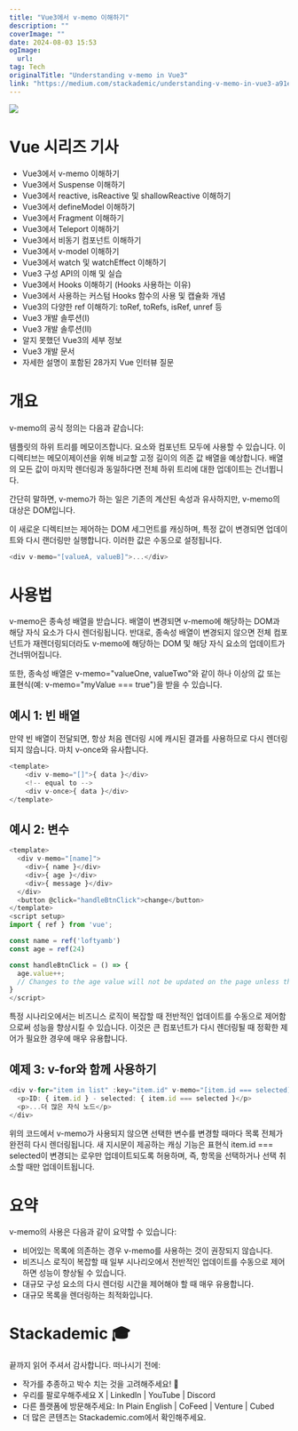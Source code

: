 ```yaml
---
title: "Vue3에서 v-memo 이해하기"
description: ""
coverImage: ""
date: 2024-08-03 15:53
ogImage: 
  url: 
tag: Tech
originalTitle: "Understanding v-memo in Vue3"
link: "https://medium.com/stackademic/understanding-v-memo-in-vue3-a91ea445a9cf"
---
```




<img src="/assets/img/Understandingv-memoinVue3_0.png" />

# Vue 시리즈 기사

- Vue3에서 v-memo 이해하기
- Vue3에서 Suspense 이해하기
- Vue3에서 reactive, isReactive 및 shallowReactive 이해하기
- Vue3에서 defineModel 이해하기
- Vue3에서 Fragment 이해하기
- Vue3에서 Teleport 이해하기
- Vue3에서 비동기 컴포넌트 이해하기
- Vue3에서 v-model 이해하기
- Vue3에서 watch 및 watchEffect 이해하기
- Vue3 구성 API의 이해 및 실습
- Vue3에서 Hooks 이해하기 (Hooks 사용하는 이유)
- Vue3에서 사용하는 커스텀 Hooks 함수의 사용 및 캡슐화 개념
- Vue3의 다양한 ref 이해하기: toRef, toRefs, isRef, unref 등
- Vue3 개발 솔루션(Ⅰ)
- Vue3 개발 솔루션(Ⅱ)
- 알지 못했던 Vue3의 세부 정보
- Vue3 개발 문서
- 자세한 설명이 포함된 28가지 Vue 인터뷰 질문

# 개요

<div class="content-ad"></div>

v-memo의 공식 정의는 다음과 같습니다:

템플릿의 하위 트리를 메모이즈합니다. 요소와 컴포넌트 모두에 사용할 수 있습니다. 이 디렉티브는 메모이제이션을 위해 비교할 고정 길이의 의존 값 배열을 예상합니다. 배열의 모든 값이 마지막 렌더링과 동일하다면 전체 하위 트리에 대한 업데이트는 건너뜁니다.

간단히 말하면, v-memo가 하는 일은 기존의 계산된 속성과 유사하지만, v-memo의 대상은 DOM입니다.

이 새로운 디렉티브는 제어하는 DOM 세그먼트를 캐싱하며, 특정 값이 변경되면 업데이트와 다시 랜더링만 실행합니다. 이러한 값은 수동으로 설정됩니다.

<div class="content-ad"></div>

```js
<div v-memo="[valueA, valueB]">...</div>
```

# 사용법

v-memo은 종속성 배열을 받습니다. 배열이 변경되면 v-memo에 해당하는 DOM과 해당 자식 요소가 다시 렌더링됩니다. 반대로, 종속성 배열이 변경되지 않으면 전체 컴포넌트가 재렌더링되더라도 v-memo에 해당하는 DOM 및 해당 자식 요소의 업데이트가 건너뛰어집니다.

또한, 종속성 배열은 v-memo="valueOne, valueTwo"와 같이 하나 이상의 값 또는 표현식(예: v-memo="myValue === true")을 받을 수 있습니다.

<div class="content-ad"></div>

## 예시 1: 빈 배열

만약 빈 배열이 전달되면, 항상 처음 렌더링 시에 캐시된 결과를 사용하므로 다시 렌더링되지 않습니다. 마치 v-once와 유사합니다.

```js
<template>
    <div v-memo="[]">{ data }</div>
    <!-- equal to -->
    <div v-once>{ data }</div>
</template>
```

## 예시 2: 변수

<div class="content-ad"></div>

```js
<template>
  <div v-memo="[name]">
    <div>{ name }</div>
    <div>{ age }</div>
    <div>{ message }</div>
  </div>
  <button @click="handleBtnClick">change</button>
</template>
<script setup>
import { ref } from 'vue';

const name = ref('loftyamb')
const age = ref(24)

const handleBtnClick = () => {
  age.value++;
  // Changes to the age value will not be updated on the page unless the name changes.
}
</script>
```

특정 시나리오에서는 비즈니스 로직이 복잡할 때 전반적인 업데이트를 수동으로 제어함으로써 성능을 향상시킬 수 있습니다. 이것은 큰 컴포넌트가 다시 렌더링될 때 정확한 제어가 필요한 경우에 매우 유용합니다.

## 예제 3: v-for와 함께 사용하기

```js
<div v-for="item in list" :key="item.id" v-memo="[item.id === selected]">
  <p>ID: { item.id } - selected: { item.id === selected }</p>
  <p>...더 많은 자식 노드</p>
</div>
```

<div class="content-ad"></div>

위의 코드에서 v-memo가 사용되지 않으면 선택한 변수를 변경할 때마다 목록 전체가 완전히 다시 렌더링됩니다. 새 지시문이 제공하는 캐싱 기능은 표현식 item.id === selected이 변경되는 로우만 업데이트되도록 허용하며, 즉, 항목을 선택하거나 선택 취소할 때만 업데이트됩니다.

# 요약

v-memo의 사용은 다음과 같이 요약할 수 있습니다:

- 비어있는 목록에 의존하는 경우 v-memo를 사용하는 것이 권장되지 않습니다.
- 비즈니스 로직이 복잡할 때 일부 시나리오에서 전반적인 업데이트를 수동으로 제어하면 성능이 향상될 수 있습니다.
- 대규모 구성 요소의 다시 렌더링 시간을 제어해야 할 때 매우 유용합니다.
- 대규모 목록을 렌더링하는 최적화입니다.

<div class="content-ad"></div>

# Stackademic 🎓

끝까지 읽어 주셔서 감사합니다. 떠나시기 전에:

- 작가를 추종하고 박수 치는 것을 고려해주세요! 👏
- 우리를 팔로우해주세요 X | LinkedIn | YouTube | Discord
- 다른 플랫폼에 방문해주세요: In Plain English | CoFeed | Venture | Cubed
- 더 많은 콘텐츠는 Stackademic.com에서 확인해주세요.
